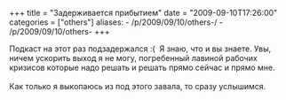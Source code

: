 +++
title = "Задерживается прибытием"
date = "2009-09-10T17:26:00"
categories = ["others"]
aliases:
    - /p/2009/09/10/others-/
    - /p/2009/09/10/others-
+++


Подкаст на этот раз подзадержался :(  Я знаю, что и вы знаете. Увы, ничем ускорить выход я не могу, погребенный лавиной рабочих кризисов которые надо решать и решать прямо сейчас и прямо мне.<br/><br/>Как только я выкопаюсь из под этого завала, то сразу услышимся.